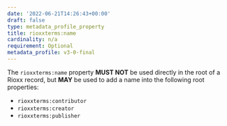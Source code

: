 ```yaml
---
date: '2022-06-21T14:26:43+00:00'
draft: false
type: metadata_profile_property
title: rioxxterms:name
cardinality: n/a
requirement: Optional
metadata_profile: v3-0-final
---
```


The `rioxxterms:name` property **MUST NOT** be used directly in the root of a Rioxx record, but **MAY** be used to add a name into the following root properties:

* `rioxxterms:contributor`
* `rioxxterms:creator`
* `rioxxterms:publisher`



